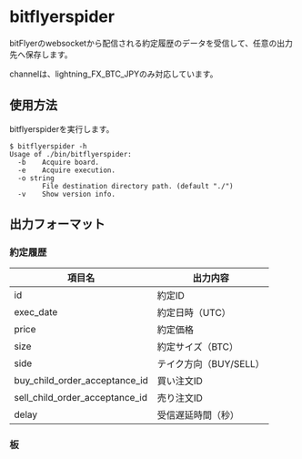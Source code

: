# bitflyerspider

bitFlyerのwebsocketから配信される約定履歴のデータを受信して、任意の出力先へ保存します。

channelは、lightning_FX_BTC_JPYのみ対応しています。 

## 使用方法

bitflyerspiderを実行します。

```
$ bitflyerspider -h
Usage of ./bin/bitflyerspider:
  -b	Acquire board.
  -e	Acquire execution.
  -o string
    	File destination directory path. (default "./")
  -v	Show version info.
```

## 出力フォーマット

### 約定履歴

|項目名|出力内容|
|---|---|
|id|約定ID|
|exec_date|約定日時（UTC）|
|price|約定価格|
|size|約定サイズ（BTC）|
|side|テイク方向（BUY/SELL）|
|buy_child_order_acceptance_id|買い注文ID|
|sell_child_order_acceptance_id|売り注文ID|
|delay|受信遅延時間（秒）|

### 板
